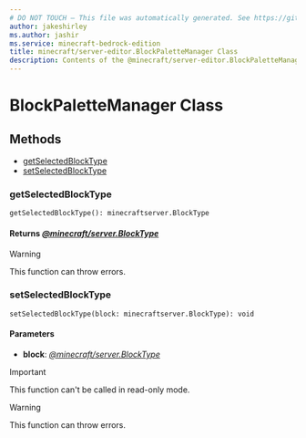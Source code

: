 ```yaml
---
# DO NOT TOUCH — This file was automatically generated. See https://github.com/mojang/minecraftapidocsgenerator to modify descriptions, examples, etc.
author: jakeshirley
ms.author: jashir
ms.service: minecraft-bedrock-edition
title: minecraft/server-editor.BlockPaletteManager Class
description: Contents of the @minecraft/server-editor.BlockPaletteManager class.
---
```

# BlockPaletteManager Class

## Methods
- [getSelectedBlockType](#getselectedblocktype)
- [setSelectedBlockType](#setselectedblocktype)

### **getSelectedBlockType**
`
getSelectedBlockType(): minecraftserver.BlockType
`

#### **Returns** [*@minecraft/server.BlockType*](../../minecraft/server/BlockType.md)

> [!WARNING]
> This function can throw errors.

### **setSelectedBlockType**
`
setSelectedBlockType(block: minecraftserver.BlockType): void
`

#### **Parameters**
- **block**: [*@minecraft/server.BlockType*](../../minecraft/server/BlockType.md)

> [!IMPORTANT]
> This function can't be called in read-only mode.

> [!WARNING]
> This function can throw errors.
